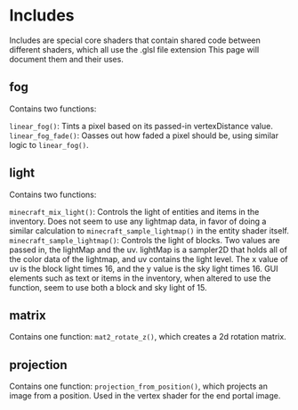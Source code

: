# Includes
Includes are special core shaders that contain shared code between different shaders, which all use the .glsl file extension This page will document them and their uses.

## fog
Contains two functions:

`linear_fog()`: Tints a pixel based on its passed-in vertexDistance value.
`linear_fog_fade()`: Oasses out how faded a pixel should be, using similar logic to `linear_fog()`.

## light
Contains two functions:

`minecraft_mix_light()`: Controls the light of entities and items in the inventory. Does not seem to use any lightmap data, in favor of doing a similar calculation to `minecraft_sample_lightmap()` in the entity shader itself.
`minecraft_sample_lightmap()`: Controls the light of blocks. Two values are passed in, the lightMap and the uv. lightMap is a sampler2D that holds all of the color data of the lightmap, and uv contains the light level. The x value of uv is the block light times 16, and the y value is the sky light times 16. GUI elements such as text or items in the inventory, when altered to use the function, seem to use both a block and sky light of 15.

## matrix
Contains one function: `mat2_rotate_z()`,  which creates a 2d rotation matrix.

## projection
Contains one function: `projection_from_position()`, which projects an image from a position. Used in the vertex shader for the end portal image.
